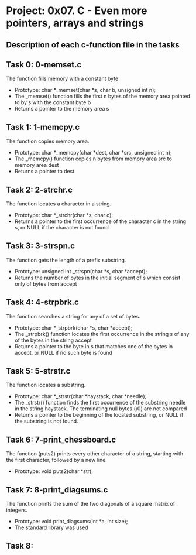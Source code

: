 # Project: 0x07. C - Even more pointers, arrays and strings

## Description of each c-function file in the tasks

## Task 0: 0-memset.c

The function fills memory with a constant byte
- Prototype: char *_memset(char *s, char b, unsigned int n);
- The _memset() function fills the first n bytes of the memory area pointed to by s with the constant byte b
- Returns a pointer to the memory area s

## Task 1: 1-memcpy.c

The function copies memory area.
- Prototype: char *_memcpy(char *dest, char *src, unsigned int n);
- The _memcpy() function copies n bytes from memory area src to memory area dest
- Returns a pointer to dest

## Task 2: 2-strchr.c

The function locates a character in a string.
- Prototype: char *_strchr(char *s, char c);
- Returns a pointer to the first occurrence of the character c in the string s, or NULL if the character is not found

## Task 3: 3-strspn.c

The function gets the length of a prefix substring.
- Prototype: unsigned int _strspn(char *s, char *accept);
- Returns the number of bytes in the initial segment of s which consist only of bytes from accept

## Task 4: 4-strpbrk.c

The function searches a string for any of a set of bytes.
- Prototype: char *_strpbrk(char *s, char *accept);
- The _strpbrk() function locates the first occurrence in the string s of any of the bytes in the string accept
- Returns a pointer to the byte in s that matches one of the bytes in accept, or NULL if no such byte is found

## Task 5: 5-strstr.c

The function locates a substring.
- Prototype: char *_strstr(char *haystack, char *needle);
- The _strstr() function finds the first occurrence of the substring needle in the string haystack. The terminating null bytes (\0) are not compared
- Returns a pointer to the beginning of the located substring, or NULL if the substring is not found.

## Task 6: 7-print_chessboard.c

The function (puts2) prints every other character of a string, starting with the first character, followed by a new line.
- Prototype: void puts2(char *str);

## Task 7: 8-print_diagsums.c

The function prints the sum of the two diagonals of a square matrix of integers.
- Prototype: void print_diagsums(int *a, int size);
- The standard library was used

## Task 8: 
